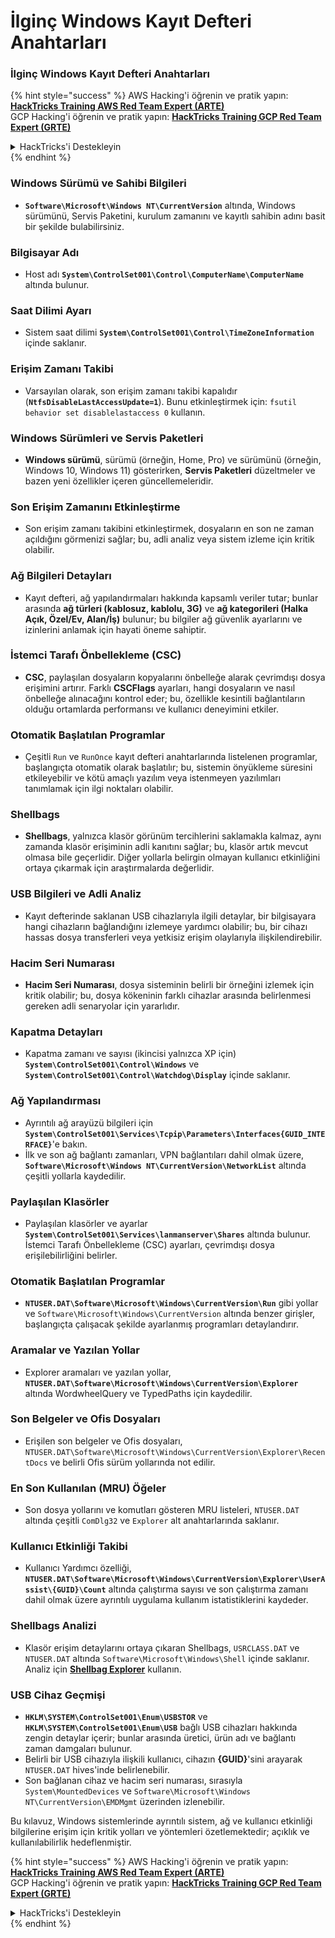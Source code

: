 # İlginç Windows Kayıt Defteri Anahtarları

### İlginç Windows Kayıt Defteri Anahtarları

{% hint style="success" %}
AWS Hacking'i öğrenin ve pratik yapın:<img src="/.gitbook/assets/arte.png" alt="" data-size="line">[**HackTricks Training AWS Red Team Expert (ARTE)**](https://training.hacktricks.xyz/courses/arte)<img src="/.gitbook/assets/arte.png" alt="" data-size="line">\
GCP Hacking'i öğrenin ve pratik yapın: <img src="/.gitbook/assets/grte.png" alt="" data-size="line">[**HackTricks Training GCP Red Team Expert (GRTE)**<img src="/.gitbook/assets/grte.png" alt="" data-size="line">](https://training.hacktricks.xyz/courses/grte)

<details>

<summary>HackTricks'i Destekleyin</summary>

* [**abonelik planlarını**](https://github.com/sponsors/carlospolop) kontrol edin!
* **💬 [**Discord grubuna**](https://discord.gg/hRep4RUj7f) veya [**telegram grubuna**](https://t.me/peass) katılın ya da **Twitter**'da **bizi takip edin** 🐦 [**@hacktricks\_live**](https://twitter.com/hacktricks\_live)**.**
* **Hacking ipuçlarını paylaşmak için** [**HackTricks**](https://github.com/carlospolop/hacktricks) ve [**HackTricks Cloud**](https://github.com/carlospolop/hacktricks-cloud) github reposuna PR gönderin.

</details>
{% endhint %}


### **Windows Sürümü ve Sahibi Bilgileri**
- **`Software\Microsoft\Windows NT\CurrentVersion`** altında, Windows sürümünü, Servis Paketini, kurulum zamanını ve kayıtlı sahibin adını basit bir şekilde bulabilirsiniz.

### **Bilgisayar Adı**
- Host adı **`System\ControlSet001\Control\ComputerName\ComputerName`** altında bulunur.

### **Saat Dilimi Ayarı**
- Sistem saat dilimi **`System\ControlSet001\Control\TimeZoneInformation`** içinde saklanır.

### **Erişim Zamanı Takibi**
- Varsayılan olarak, son erişim zamanı takibi kapalıdır (**`NtfsDisableLastAccessUpdate=1`**). Bunu etkinleştirmek için:
`fsutil behavior set disablelastaccess 0` kullanın.

### Windows Sürümleri ve Servis Paketleri
- **Windows sürümü**, sürümü (örneğin, Home, Pro) ve sürümünü (örneğin, Windows 10, Windows 11) gösterirken, **Servis Paketleri** düzeltmeler ve bazen yeni özellikler içeren güncellemeleridir.

### Son Erişim Zamanını Etkinleştirme
- Son erişim zamanı takibini etkinleştirmek, dosyaların en son ne zaman açıldığını görmenizi sağlar; bu, adli analiz veya sistem izleme için kritik olabilir.

### Ağ Bilgileri Detayları
- Kayıt defteri, ağ yapılandırmaları hakkında kapsamlı veriler tutar; bunlar arasında **ağ türleri (kablosuz, kablolu, 3G)** ve **ağ kategorileri (Halka Açık, Özel/Ev, Alan/İş)** bulunur; bu bilgiler ağ güvenlik ayarlarını ve izinlerini anlamak için hayati öneme sahiptir.

### İstemci Tarafı Önbellekleme (CSC)
- **CSC**, paylaşılan dosyaların kopyalarını önbelleğe alarak çevrimdışı dosya erişimini artırır. Farklı **CSCFlags** ayarları, hangi dosyaların ve nasıl önbelleğe alınacağını kontrol eder; bu, özellikle kesintili bağlantıların olduğu ortamlarda performansı ve kullanıcı deneyimini etkiler.

### Otomatik Başlatılan Programlar
- Çeşitli `Run` ve `RunOnce` kayıt defteri anahtarlarında listelenen programlar, başlangıçta otomatik olarak başlatılır; bu, sistemin önyükleme süresini etkileyebilir ve kötü amaçlı yazılım veya istenmeyen yazılımları tanımlamak için ilgi noktaları olabilir.

### Shellbags
- **Shellbags**, yalnızca klasör görünüm tercihlerini saklamakla kalmaz, aynı zamanda klasör erişiminin adli kanıtını sağlar; bu, klasör artık mevcut olmasa bile geçerlidir. Diğer yollarla belirgin olmayan kullanıcı etkinliğini ortaya çıkarmak için araştırmalarda değerlidir.

### USB Bilgileri ve Adli Analiz
- Kayıt defterinde saklanan USB cihazlarıyla ilgili detaylar, bir bilgisayara hangi cihazların bağlandığını izlemeye yardımcı olabilir; bu, bir cihazı hassas dosya transferleri veya yetkisiz erişim olaylarıyla ilişkilendirebilir.

### Hacim Seri Numarası
- **Hacim Seri Numarası**, dosya sisteminin belirli bir örneğini izlemek için kritik olabilir; bu, dosya kökeninin farklı cihazlar arasında belirlenmesi gereken adli senaryolar için yararlıdır.

### **Kapatma Detayları**
- Kapatma zamanı ve sayısı (ikincisi yalnızca XP için) **`System\ControlSet001\Control\Windows`** ve **`System\ControlSet001\Control\Watchdog\Display`** içinde saklanır.

### **Ağ Yapılandırması**
- Ayrıntılı ağ arayüzü bilgileri için **`System\ControlSet001\Services\Tcpip\Parameters\Interfaces{GUID_INTERFACE}`**'e bakın.
- İlk ve son ağ bağlantı zamanları, VPN bağlantıları dahil olmak üzere, **`Software\Microsoft\Windows NT\CurrentVersion\NetworkList`** altında çeşitli yollarla kaydedilir.

### **Paylaşılan Klasörler**
- Paylaşılan klasörler ve ayarlar **`System\ControlSet001\Services\lanmanserver\Shares`** altında bulunur. İstemci Tarafı Önbellekleme (CSC) ayarları, çevrimdışı dosya erişilebilirliğini belirler.

### **Otomatik Başlatılan Programlar**
- **`NTUSER.DAT\Software\Microsoft\Windows\CurrentVersion\Run`** gibi yollar ve `Software\Microsoft\Windows\CurrentVersion` altında benzer girişler, başlangıçta çalışacak şekilde ayarlanmış programları detaylandırır.

### **Aramalar ve Yazılan Yollar**
- Explorer aramaları ve yazılan yollar, **`NTUSER.DAT\Software\Microsoft\Windows\CurrentVersion\Explorer`** altında WordwheelQuery ve TypedPaths için kaydedilir.

### **Son Belgeler ve Ofis Dosyaları**
- Erişilen son belgeler ve Ofis dosyaları, `NTUSER.DAT\Software\Microsoft\Windows\CurrentVersion\Explorer\RecentDocs` ve belirli Ofis sürüm yollarında not edilir.

### **En Son Kullanılan (MRU) Öğeler**
- Son dosya yollarını ve komutları gösteren MRU listeleri, `NTUSER.DAT` altında çeşitli `ComDlg32` ve `Explorer` alt anahtarlarında saklanır.

### **Kullanıcı Etkinliği Takibi**
- Kullanıcı Yardımcı özelliği, **`NTUSER.DAT\Software\Microsoft\Windows\CurrentVersion\Explorer\UserAssist\{GUID}\Count`** altında çalıştırma sayısı ve son çalıştırma zamanı dahil olmak üzere ayrıntılı uygulama kullanım istatistiklerini kaydeder.

### **Shellbags Analizi**
- Klasör erişim detaylarını ortaya çıkaran Shellbags, `USRCLASS.DAT` ve `NTUSER.DAT` altında `Software\Microsoft\Windows\Shell` içinde saklanır. Analiz için **[Shellbag Explorer](https://ericzimmerman.github.io/#!index.md)** kullanın.

### **USB Cihaz Geçmişi**
- **`HKLM\SYSTEM\ControlSet001\Enum\USBSTOR`** ve **`HKLM\SYSTEM\ControlSet001\Enum\USB`** bağlı USB cihazları hakkında zengin detaylar içerir; bunlar arasında üretici, ürün adı ve bağlantı zaman damgaları bulunur.
- Belirli bir USB cihazıyla ilişkili kullanıcı, cihazın **{GUID}**'sini arayarak `NTUSER.DAT` hives'inde belirlenebilir.
- Son bağlanan cihaz ve hacim seri numarası, sırasıyla `System\MountedDevices` ve `Software\Microsoft\Windows NT\CurrentVersion\EMDMgmt` üzerinden izlenebilir.

Bu kılavuz, Windows sistemlerinde ayrıntılı sistem, ağ ve kullanıcı etkinliği bilgilerine erişim için kritik yolları ve yöntemleri özetlemektedir; açıklık ve kullanılabilirlik hedeflenmiştir.



{% hint style="success" %}
AWS Hacking'i öğrenin ve pratik yapın:<img src="/.gitbook/assets/arte.png" alt="" data-size="line">[**HackTricks Training AWS Red Team Expert (ARTE)**](https://training.hacktricks.xyz/courses/arte)<img src="/.gitbook/assets/arte.png" alt="" data-size="line">\
GCP Hacking'i öğrenin ve pratik yapın: <img src="/.gitbook/assets/grte.png" alt="" data-size="line">[**HackTricks Training GCP Red Team Expert (GRTE)**<img src="/.gitbook/assets/grte.png" alt="" data-size="line">](https://training.hacktricks.xyz/courses/grte)

<details>

<summary>HackTricks'i Destekleyin</summary>

* [**abonelik planlarını**](https://github.com/sponsors/carlospolop) kontrol edin!
* **💬 [**Discord grubuna**](https://discord.gg/hRep4RUj7f) veya [**telegram grubuna**](https://t.me/peass) katılın ya da **Twitter**'da **bizi takip edin** 🐦 [**@hacktricks\_live**](https://twitter.com/hacktricks\_live)**.**
* **Hacking ipuçlarını paylaşmak için** [**HackTricks**](https://github.com/carlospolop/hacktricks) ve [**HackTricks Cloud**](https://github.com/carlospolop/hacktricks-cloud) github reposuna PR gönderin.

</details>
{% endhint %}
